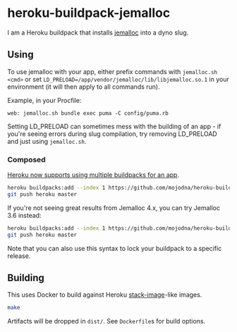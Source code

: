 # heroku-buildpack-jemalloc

I am a Heroku buildpack that installs
[jemalloc](http://www.canonware.com/jemalloc/) into a dyno slug.

## Using

To use jemalloc with your app, either prefix commands with `jemalloc.sh <cmd>`
or set `LD_PRELOAD=/app/vendor/jemalloc/lib/libjemalloc.so.1` in your
environment (it will then apply to all commands run).

Example, in your Procfile:

```
web: jemalloc.sh bundle exec puma -C config/puma.rb
```

Setting LD_PRELOAD can sometimes mess with the building of an app - if you're seeing errors during slug compilation, try removing LD_PRELOAD and just using `jemalloc.sh`.

### Composed

[Heroku now supports using multiple buildpacks for an app](https://devcenter.heroku.com/articles/using-multiple-buildpacks-for-an-app).

```bash
heroku buildpacks:add --index 1 https://github.com/mojodna/heroku-buildpack-jemalloc.git
git push heroku master
```

If you're not seeing great results from Jemalloc 4.x, you can try Jemalloc 3.6 instead:

```bash
heroku buildpacks:add --index 1 https://github.com/mojodna/heroku-buildpack-jemalloc.git#v3.6.0
git push heroku master
```

Note that you can also use this syntax to lock your buildpack to a specific release.

## Building

This uses Docker to build against Heroku
[stack-image](https://github.com/heroku/stack-images)-like images.

```bash
make
```

Artifacts will be dropped in `dist/`.  See `Dockerfile`s for build options.
